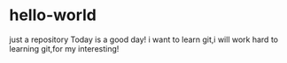 # hello-world
just a repository
Today is a good day! i want to learn git,i will work hard to learning git,for my interesting!
